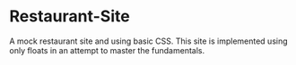 # Restaurant-Site
A mock restaurant site and using basic CSS. This site is implemented using only floats in an attempt to master the fundamentals.
